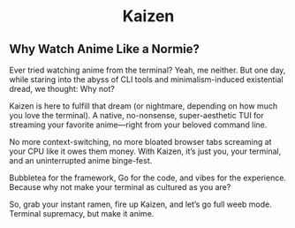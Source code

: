 <div align="center">

# Kaizen
</div>

## Why Watch Anime Like a Normie?
Ever tried watching anime from the terminal? Yeah, me neither. But one day, while staring into the abyss of CLI tools and minimalism-induced existential dread, we thought: Why not?

Kaizen is here to fulfill that dream (or nightmare, depending on how much you love the terminal). A native, no-nonsense, super-aesthetic TUI for streaming your favorite anime—right from your beloved command line.

No more context-switching, no more bloated browser tabs screaming at your CPU like it owes them money. With Kaizen, it’s just you, your terminal, and an uninterrupted anime binge-fest.

Bubbletea for the framework, Go for the code, and vibes for the experience. Because why not make your terminal as cultured as you are?

So, grab your instant ramen, fire up Kaizen, and let’s go full weeb mode. Terminal supremacy, but make it anime.


